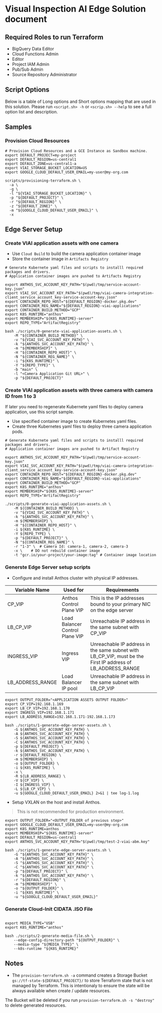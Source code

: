 # Visual Inspection AI Edge Solution document

## Required Roles to run Terraform

* BigQuery Data Editor
* Cloud Functions Admin
* Editor
* Project IAM Admin
* Pub/Sub Admin
* Source Repository Administrator

## Script Options

Below is a table of Long options and Short options mapping that are used in this solution. Please run `<script.sh> -h` or `<scrip.sh> --help` to see a full option list and description.

## Samples

### Provision Cloud Resources

```shell
# Provision Cloud Resources and a GCE Instance as Sandbox machine.
export DEFAULT_PROJECT=my-project
export DEFAULT_REGION=us-central1
export DEFAULT_ZONE=us-central1-a
export VIAI_STORAGE_BUCKET_LOCATION=US
export GOOGLE_CLOUD_DEFAULT_USER_EMAIL=my-user@my-org.com

scripts/provisioning-terraform.sh \
  -a \
  -g \
  -l "${VIAI_STORAGE_BUCKET_LOCATION}" \
  -p "${DEFAULT_PROJECT}" \
  -r "${DEFAULT_REGION}" \
  -z "${DEFAULT_ZONE}" \
  -m "${GOOGLE_CLOUD_DEFAULT_USER_EMAIL}" \
  -x

```

## Edge Server Setup

### Create VIAI application assets with one camera

* Use `Cloud Build` to build the camera application container image
* Store the container image in `Artifacts Registry`

```shell
# Generate Kubernete yaml files and scripts to installl required packages and drivers.
# Application container images are pushed to Artifacts Registry

export ANTHOS_SVC_ACCOUNT_KEY_PATH="$(pwd)/tmp/service-account-key.json"
export VIAI_SVC_ACCOUNT_KEY_PATH="$(pwd)/tmp/viai-camera-integration-client_service_account_key-service-account-key.json"
export CONTAINER_REPO_HOST="${DEFAULT_REGION}-docker.pkg.dev"
export CONTAINER_REG_NAME="${DEFAULT_REGION}-viai-applications"
export CONTAINER_BUILD_METHOD="GCP"
export K8S_RUNTIME="anthos"
export MEMBERSHIP="${K8S_RUNTIME}-server"
export REPO_TYPE="ArtifactRegistry"

bash ./scripts/0-generate-viai-application-assets.sh \
    -M "${CONTAINER_BUILD_METHOD}" \
    -v "${VIAI_SVC_ACCOUNT_KEY_PATH}" \
    -k "${ANTHOS_SVC_ACCOUNT_KEY_PATH}" \
    -m "${MEMBERSHIP}" \
    -H "${CONTAINER_REPO_HOST}" \
    -N "${CONTAINER_REG_NAME}" \
    -i "${K8S_RUNTIME}" \
    -Y "${REPO_TYPE}" \
    -b "main" \
    -l "<Camera Application Git URL>" \
    -p "${DEFAULT_PROJECT}"

```


### Create VIAI application assets with three camera with camera ID from 1 to 3

If later you need to regenerate Kubernete yaml files to deploy camera application, use this script sample.

* Use specified container image to create Kubernetes yaml files.
* Create three Kubernetes yaml files to deploy three camera application pods.

```shell
# Generate Kubernete yaml files and scripts to installl required packages and drivers.
# Application container images are pushed to Artifact Registry

export ANTHOS_SVC_ACCOUNT_KEY_PATH="$(pwd)/tmp/service-account-key.json"
export VIAI_SVC_ACCOUNT_KEY_PATH="$(pwd)/tmp/viai-camera-integration-client_service_account_key-service-account-key.json"
export CONTAINER_REPO_HOST="${DEFAULT_REGION}-docker.pkg.dev"
export CONTAINER_REG_NAME="${DEFAULT_REGION}-viai-applications"
export CONTAINER_BUILD_METHOD="GCP"
export K8S_RUNTIME="anthos"
export MEMBERSHIP="${K8S_RUNTIME}-server"
export REPO_TYPE="ArtifactRegistry"

./scripts/0-generate-viai-application-assets.sh \
    -M ${CONTAINER_BUILD_METHOD} \
    -v "${VIAI_SVC_ACCOUNT_KEY_PATH}" \
    -k "${ANTHOS_SVC_ACCOUNT_KEY_PATH}" \
    -m ${MEMBERSHIP} \
    -H "${CONTAINER_REPO_HOST}" \
    -i ${K8S_RUNTIME} \
    -Y ${REPO_TYPE} \
    -p "${DEFAULT_PROJECT}" \
    -N "${CONTAINER_REG_NAME}" \
    -r "1-3" \  # Camera Id: camera-1, camera-2, camera-3
    -x \    # DO not rebuild container image
    -t "gcr.io/your-project/your-image:tag" # Container image location

```

### Generste Edge Server setup scripts


* Configure and install Anthos cluster with physical IP addresses.

|  Variable Name   | Used for  | Requirements |
|  ----  | ----  | ---- |
| CP_VIP  | Anthos Control Plane VIP | This is the IP addresses bound to your primary NIC on the edge server |
| LB_CP_VIP  | Load Balancer Control Plane VIP | Unreachable IP address in the same subnet with CP_VIP |
| INGRESS_VIP  | Ingress VIP | Unreachable IP address in the same subnet with LB_CP_VIP, must be the First IP address of LB_ADDRESS_RANGE |
| LB_ADDRESS_RANGE  | Load Balancer IP pool | Unreachable IP address in the same subnet with LB_CP_VIP |


```shell
export OUTPUT_FOLDER="<APPLICATION ASSETS OUTPUT FOLDER>"
export CP_VIP=192.168.1.169
export LB_CP_VIP=192.168.1.170
export INGRESS_VIP=192.168.1.171
export LB_ADDRESS_RANGE=192.168.1.171-192.168.1.173

bash ./scripts/1-generate-edge-server-assets.sh \
    -G ${ANTHOS_SVC_ACCOUNT_KEY_PATH} \
    -A ${ANTHOS_SVC_ACCOUNT_KEY_PATH} \
    -S ${ANTHOS_SVC_ACCOUNT_KEY_PATH} \
    -C ${ANTHOS_SVC_ACCOUNT_KEY_PATH} \
    -p ${DEFAULT_PROJECT} \
    -k ${ANTHOS_SVC_ACCOUNT_KEY_PATH} \
    -r ${DEFAULT_REGION} \
    -m ${MEMBERSHIP} \
    -o ${OUTPUT_FOLDER} \
    -i ${K8S_RUNTIME} \
    -x \
    -R ${LB_ADDRESS_RANGE} \
    -V ${CP_VIP} \
    -I ${INGRESS_VIP} \
    -L ${LB_CP_VIP} \
    -u ${GOOGLE_CLOUD_DEFAULT_USER_EMAIL} 2>&1 | tee log-1.log

```
* Setup VXLAN on the host and install Anthos.

> This is not recommended for production environment.

```shell
export OUTPUT_FOLDER="<OUTPUT_FOLDER of previous step>"
export GOOGLE_CLOUD_DEFAULT_USER_EMAIL=my-user@my-org.com
export K8S_RUNTIME=anthos
export MEMBERSHIP="${K8S_RUNTIME}-server"
export DEFAULT_REGION=us-central1
export ANTHOS_SVC_ACCOUNT_KEY_PATH="$(pwd)/tmp/test-2-viai-abm.key"

bash ./scripts/1-generate-edge-server-assets.sh \
    -G "${ANTHOS_SVC_ACCOUNT_KEY_PATH}" \
    -A "${ANTHOS_SVC_ACCOUNT_KEY_PATH}" \
    -S "${ANTHOS_SVC_ACCOUNT_KEY_PATH}" \
    -C "${ANTHOS_SVC_ACCOUNT_KEY_PATH}" \
    -p "${DEFAULT_PROJECT}" \
    -k "${ANTHOS_SVC_ACCOUNT_KEY_PATH}" \
    -r "${DEFAULT_REGION}" \
    -m "${MEMBERSHIP}" \
    -o "${OUTPUT_FOLDER}" \
    -i "${K8S_RUNTIME}" \
    -u "${GOOGLE_CLOUD_DEFAULT_USER_EMAIL}"

```

### Generate Cloud-Init CIDATA .ISO File

```shell

export MEDIA_TYPE="USB"
export K8S_RUNTIME="anthos"

bash ./scripts/2-generate-media-file.sh \
    --edge-config-directory-path "${OUTPUT_FOLDER}" \
    --media-type "${MEDIA_TYPE}" \
    --k8s-runtime "${K8S_RUNTIME}"

```


## Notes

* The `provision-terraform.sh -a` command creates a Storage Bucket `gs://tf-state-${DEFAULT_PROJECT}/` to store Terraform state that is not managed by Terraform. This is intentionaly to ensure the state will be always available when create / update resources.

The Bucket will be deleted if you run `provision-terraform.sh -s "destroy"` to delete generated resources.
